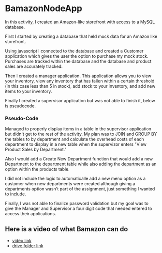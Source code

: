 # BamazonNodeApp

In this activity, I created an Amazon-like storefront with access to a MySQL database.

First I started by creating a database that held mock data for an Amazon like storefront.

Using javascript I connected to the database and created a Customer application which gives the user the option to purchase my mock stock.
Purchases are tracked within the database and the database and product sales are accurately tracked. 


Then I created a manager application.
This application allows you to view your inventory, view any inventory that has fallen within a certain threshold (in this case less than 5 in stock), add stock to your inventory, and add new items to your inventory. 

Finally I created a supervisor application but was not able to finish it, below is pseudocode. 

### Pseudo-Code
Managed to properly display items in a table in the supervisor application but didn't get to the rest of the activity. 
My plan was to JOIN and GROUP BY the tables to by department and calculate the overhead costs of each department to display in a new table 
when the supervizor enters "View Product Sales by Department."

Also I would add a Create New Department function that would add a new Department to the department table while also adding the department as an option
within the products table. 

I did not include the logic to automaticalle add a new menu option as a customer when new departments were created although giving a departments
option wasn't part of the assignment, just something I wanted to include.

Finally, I was not able to finalize password validation but my goal was to give the Manager and Supervisor a four digit code that needed entered to access their applications.

## Here is a video of what Bamazon can do

* [video link](https://drive.google.com/file/d/18U5h5ztivgCLe8XKPibjJlvN6ATB1pcD/view)
* [drive folder link](https://drive.google.com/drive/folders/1mYUqiRUNfLfbetASjCji672jmaJhdAh9?usp=sharing)


